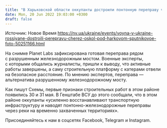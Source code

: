 ```yaml
---
title: "В Харьковской области оккупанты достроили понтонную переправу через Оскол — Схемы"
date: Mon, 20 Jun 2022 19:03:00 +0300
draft: false
---
```

Источник: Новое Время https://nv.ua/ukraine/events/voyna-v-ukraine-rossiyane-dostroili-perepravu-cherez-oskol-pod-harkovom-sputnikovoe-foto-50251166.html


 На снимке Planet Labs зафиксирована готовая переправа рядом с разрушенным железнодорожным мостом. Военные эксперты, с которыми общались журналисты, пришли к выводу, что активные работы завершены, а саму строительную платформу с катерами отвели на безопасное расстояние. По мнению экспертов, переправа — альтернатива разрушенному железнодорожному мосту.

Как пишут Схемы, первые признаки строительных работ в этом районе появились 30 и 31 мая. В Генштабе ВСУ до этого сообщали, что в этом районе оккупанты «усиленно восстанавливают транспортную инфраструктуру и наводят понтонно-железнодорожные переправы через реки на временно захваченных территориях».

Присоединяйтесь к нам в соцсетях Facebook, Telegram и Instagram.
